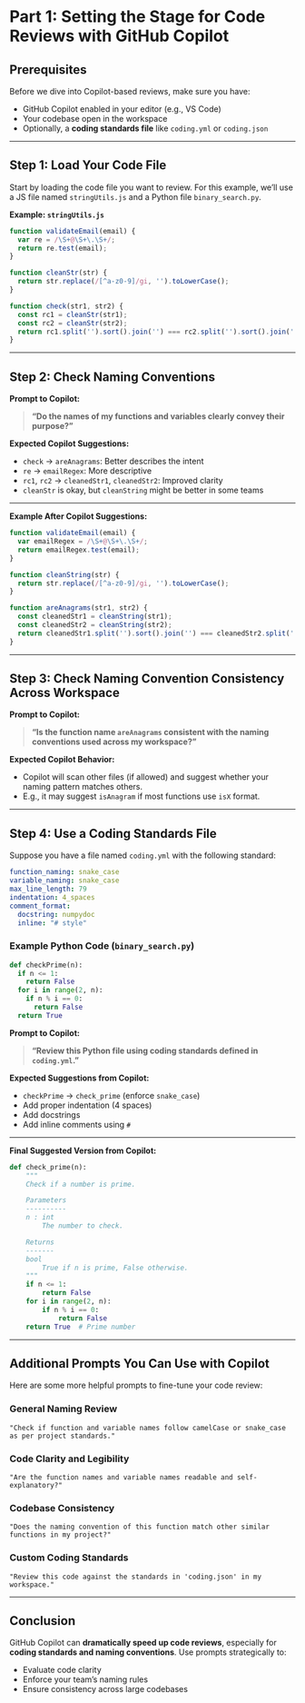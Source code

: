 # **Part 1: Setting the Stage for Code Reviews with GitHub Copilot**

## **Prerequisites**

Before we dive into Copilot-based reviews, make sure you have:

* GitHub Copilot enabled in your editor (e.g., VS Code)
* Your codebase open in the workspace
* Optionally, a **coding standards file** like `coding.yml` or `coding.json`

---

## **Step 1: Load Your Code File**

Start by loading the code file you want to review. For this example, we’ll use a JS file named `stringUtils.js` and a Python file `binary_search.py`.

**Example: `stringUtils.js`**

```javascript
function validateEmail(email) {
  var re = /\S+@\S+\.\S+/;
  return re.test(email);
}

function cleanStr(str) {
  return str.replace(/[^a-z0-9]/gi, '').toLowerCase();
}

function check(str1, str2) {
  const rc1 = cleanStr(str1);
  const rc2 = cleanStr(str2);
  return rc1.split('').sort().join('') === rc2.split('').sort().join('');
}
```

---

## **Step 2: Check Naming Conventions**

**Prompt to Copilot:**

> **“Do the names of my functions and variables clearly convey their purpose?”**

**Expected Copilot Suggestions:**

* `check` → `areAnagrams`: Better describes the intent
* `re` → `emailRegex`: More descriptive
* `rc1`, `rc2` → `cleanedStr1`, `cleanedStr2`: Improved clarity
* `cleanStr` is okay, but `cleanString` might be better in some teams

---

**Example After Copilot Suggestions:**

```javascript
function validateEmail(email) {
  var emailRegex = /\S+@\S+\.\S+/;
  return emailRegex.test(email);
}

function cleanString(str) {
  return str.replace(/[^a-z0-9]/gi, '').toLowerCase();
}

function areAnagrams(str1, str2) {
  const cleanedStr1 = cleanString(str1);
  const cleanedStr2 = cleanString(str2);
  return cleanedStr1.split('').sort().join('') === cleanedStr2.split('').sort().join('');
}
```

---

## **Step 3: Check Naming Convention Consistency Across Workspace**

**Prompt to Copilot:**

> **“Is the function name `areAnagrams` consistent with the naming conventions used across my workspace?”**

**Expected Copilot Behavior:**

* Copilot will scan other files (if allowed) and suggest whether your naming pattern matches others.
* E.g., it may suggest `isAnagram` if most functions use `isX` format.

---

## **Step 4: Use a Coding Standards File**

Suppose you have a file named `coding.yml` with the following standard:

```yaml
function_naming: snake_case
variable_naming: snake_case
max_line_length: 79
indentation: 4_spaces
comment_format:
  docstring: numpydoc
  inline: "# style"
```

### **Example Python Code (`binary_search.py`)**

```python
def checkPrime(n):
  if n <= 1:
    return False
  for i in range(2, n):
    if n % i == 0:
      return False
  return True
```

**Prompt to Copilot:**

> **“Review this Python file using coding standards defined in `coding.yml`.”**

**Expected Suggestions from Copilot:**

* `checkPrime` → `check_prime` (enforce `snake_case`)
* Add proper indentation (4 spaces)
* Add docstrings
* Add inline comments using `#`

---

**Final Suggested Version from Copilot:**

```python
def check_prime(n):
    """
    Check if a number is prime.

    Parameters
    ----------
    n : int
        The number to check.

    Returns
    -------
    bool
        True if n is prime, False otherwise.
    """
    if n <= 1:
        return False
    for i in range(2, n):
        if n % i == 0:
            return False
    return True  # Prime number
```

---

## **Additional Prompts You Can Use with Copilot**

Here are some more helpful prompts to fine-tune your code review:

### **General Naming Review**

```text
"Check if function and variable names follow camelCase or snake_case as per project standards."
```

### **Code Clarity and Legibility**

```text
"Are the function names and variable names readable and self-explanatory?"
```

### **Codebase Consistency**

```text
"Does the naming convention of this function match other similar functions in my project?"
```

### **Custom Coding Standards**

```text
"Review this code against the standards in 'coding.json' in my workspace."
```

---

## **Conclusion**

GitHub Copilot can **dramatically speed up code reviews**, especially for **coding standards and naming conventions**. Use prompts strategically to:

* Evaluate code clarity
* Enforce your team’s naming rules
* Ensure consistency across large codebases
